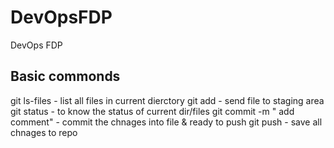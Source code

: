 # DevOpsFDP
DevOps FDP

Basic commonds 
----------------

git ls-files - list all files in current dierctory 
git add <list of file name > - send file to staging area 
git status - to know the status of current dir/files 
git commit -m " add comment" - commit the chnages into file & ready to push 
git push - save all chnages to repo 

